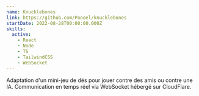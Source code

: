 ```yaml
---
name: Knucklebones
link: https://github.com/Poooel/knucklebones
startDate: 2022-08-28T00:00:00.000Z
skills:
  active:
    - React
    - Node
    - TS
    - TailwindCSS
    - WebSocket
---
```


Adaptation d'un mini-jeu de dés pour jouer contre des amis ou contre une IA. Communication en temps réel via WebSocket hébergé sur CloudFlare.
